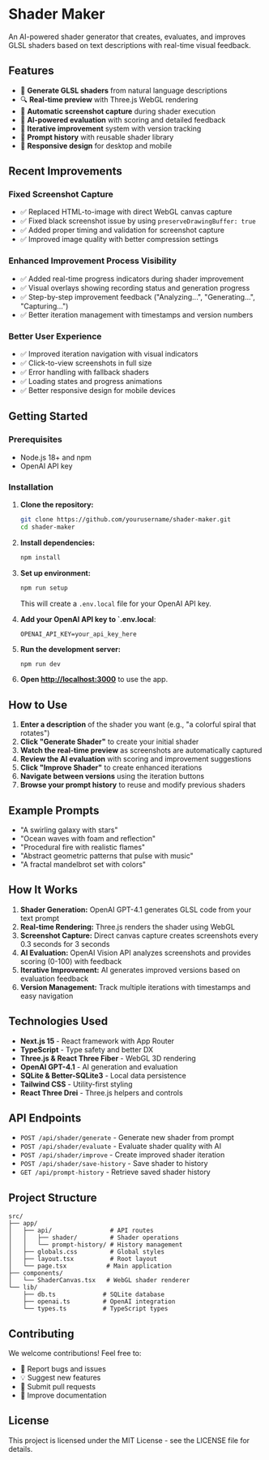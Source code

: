 # Shader Maker

An AI-powered shader generator that creates, evaluates, and improves GLSL shaders based on text descriptions with real-time visual feedback.

## Features

- 🎨 **Generate GLSL shaders** from natural language descriptions
- 🔍 **Real-time preview** with Three.js WebGL rendering
- 📸 **Automatic screenshot capture** during shader execution
- 🤖 **AI-powered evaluation** with scoring and detailed feedback
- 🔄 **Iterative improvement** system with version tracking
- 💾 **Prompt history** with reusable shader library
- 📱 **Responsive design** for desktop and mobile

## Recent Improvements

### Fixed Screenshot Capture
- ✅ Replaced HTML-to-image with direct WebGL canvas capture
- ✅ Fixed black screenshot issue by using `preserveDrawingBuffer: true`
- ✅ Added proper timing and validation for screenshot capture
- ✅ Improved image quality with better compression settings

### Enhanced Improvement Process Visibility
- ✅ Added real-time progress indicators during shader improvement
- ✅ Visual overlays showing recording status and generation progress
- ✅ Step-by-step improvement feedback ("Analyzing...", "Generating...", "Capturing...")
- ✅ Better iteration management with timestamps and version numbers

### Better User Experience
- ✅ Improved iteration navigation with visual indicators
- ✅ Click-to-view screenshots in full size
- ✅ Error handling with fallback shaders
- ✅ Loading states and progress animations
- ✅ Better responsive design for mobile devices

## Getting Started

### Prerequisites

- Node.js 18+ and npm
- OpenAI API key

### Installation

1. **Clone the repository:**
   ```bash
   git clone https://github.com/yourusername/shader-maker.git
   cd shader-maker
   ```

2. **Install dependencies:**
   ```bash
   npm install
   ```

3. **Set up environment:**
   ```bash
   npm run setup
   ```
   This will create a `.env.local` file for your OpenAI API key.

4. **Add your OpenAI API key to `.env.local**:
   ```
   OPENAI_API_KEY=your_api_key_here
   ```

5. **Run the development server:**
   ```bash
   npm run dev
   ```

6. **Open [http://localhost:3000](http://localhost:3000)** to use the app.

## How to Use

1. **Enter a description** of the shader you want (e.g., "a colorful spiral that rotates")
2. **Click "Generate Shader"** to create your initial shader
3. **Watch the real-time preview** as screenshots are automatically captured
4. **Review the AI evaluation** with scoring and improvement suggestions
5. **Click "Improve Shader"** to create enhanced iterations
6. **Navigate between versions** using the iteration buttons
7. **Browse your prompt history** to reuse and modify previous shaders

## Example Prompts

- "A swirling galaxy with stars"
- "Ocean waves with foam and reflection"
- "Procedural fire with realistic flames"
- "Abstract geometric patterns that pulse with music"
- "A fractal mandelbrot set with colors"

## How It Works

1. **Shader Generation:** OpenAI GPT-4.1 generates GLSL code from your text prompt
2. **Real-time Rendering:** Three.js renders the shader using WebGL
3. **Screenshot Capture:** Direct canvas capture creates screenshots every 0.3 seconds for 3 seconds
4. **AI Evaluation:** OpenAI Vision API analyzes screenshots and provides scoring (0-100) with feedback
5. **Iterative Improvement:** AI generates improved versions based on evaluation feedback
6. **Version Management:** Track multiple iterations with timestamps and easy navigation

## Technologies Used

- **Next.js 15** - React framework with App Router
- **TypeScript** - Type safety and better DX
- **Three.js & React Three Fiber** - WebGL 3D rendering
- **OpenAI GPT-4.1** - AI generation and evaluation
- **SQLite & Better-SQLite3** - Local data persistence
- **Tailwind CSS** - Utility-first styling
- **React Three Drei** - Three.js helpers and controls

## API Endpoints

- `POST /api/shader/generate` - Generate new shader from prompt
- `POST /api/shader/evaluate` - Evaluate shader quality with AI
- `POST /api/shader/improve` - Create improved shader iteration
- `POST /api/shader/save-history` - Save shader to history
- `GET /api/prompt-history` - Retrieve saved shader history

## Project Structure

```
src/
├── app/
│   ├── api/                # API routes
│   │   ├── shader/         # Shader operations
│   │   └── prompt-history/ # History management
│   ├── globals.css         # Global styles
│   ├── layout.tsx          # Root layout
│   └── page.tsx           # Main application
├── components/
│   └── ShaderCanvas.tsx   # WebGL shader renderer
└── lib/
    ├── db.ts             # SQLite database
    ├── openai.ts         # OpenAI integration
    └── types.ts          # TypeScript types
```

## Contributing

We welcome contributions! Feel free to:
- 🐛 Report bugs and issues
- 💡 Suggest new features
- 🔧 Submit pull requests
- 📖 Improve documentation

## License

This project is licensed under the MIT License - see the LICENSE file for details.
